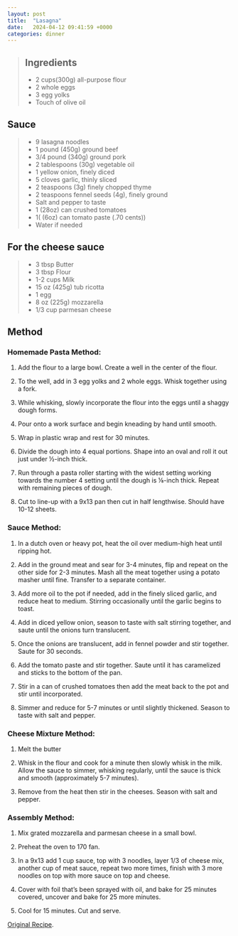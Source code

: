 ```yaml
---
layout: post
title:  "Lasagna"
date:   2024-04-12 09:41:59 +0000
categories: dinner
---
```

> ## Ingredients
>
> - 2 cups(300g) all-purpose flour
> - 2 whole eggs
> - 3 egg yolks
> - Touch of olive oil

## Sauce
>
> - 9 lasagna noodles
> - 1 pound (450g) ground beef
> - 3/4 pound (340g) ground pork 
> - 2 tablespoons (30g) vegetable oil
> - 1 yellow onion, finely diced
> - 5 cloves garlic, thinly sliced
> - 2 teaspoons (3g) finely chopped thyme
> - 2 teaspoons fennel seeds (4g), finely ground 
> - Salt and pepper to taste 
> - 1 (28oz) can crushed tomatoes 
> - 1( (6oz) can tomato paste (.70 cents))
> - Water if needed 

## For the cheese sauce
>
> - 3 tbsp Butter
> - 3 tbsp Flour
> - 1-2 cups Milk
> - 15 oz (425g)  tub ricotta 
> - 1 egg
> - 8 oz (225g) mozzarella 
> - 1/3 cup parmesan cheese



## Method

### Homemade Pasta Method:

1. Add the flour to a large bowl. Create a well in the center of the flour.

2. To the well, add in 3 egg yolks and 2 whole eggs. Whisk together using a fork. 

3. While whisking, slowly incorporate the flour into the eggs until a shaggy dough forms. 

4. Pour onto a work surface and begin kneading by hand until smooth. 

5. Wrap in plastic wrap and rest for 30 minutes. 

6. Divide the dough into 4 equal portions. Shape into an oval and roll it out just under ½-inch thick.

7. Run through a pasta roller starting with the widest setting working towards the number 4 setting until the dough is ⅛-inch thick. Repeat with remaining pieces of dough. 

8. Cut to line-up with a 9x13 pan then cut in half lengthwise. Should have 10-12 sheets.


### Sauce Method:

1. In a dutch oven or heavy pot, heat the oil over medium-high heat until ripping hot. 

2. Add in the ground meat and sear for 3-4 minutes, flip and repeat on the other side for 2-3 minutes. Mash all the meat together using a potato masher until fine. Transfer to a separate container. 

3. Add more oil to the pot if needed, add in the finely sliced garlic, and reduce heat to medium. Stirring occasionally until the garlic begins to toast.

4. Add in diced yellow onion, season to taste with salt stirring together, and saute until the onions turn translucent. 

5. Once the onions are translucent, add in fennel powder and stir together. Saute for 30 seconds. 

6. Add the tomato paste and stir together. Saute until it has caramelized and sticks to the bottom of the pan.

7. Stir in a can of crushed tomatoes then add the meat back to the pot and stir until incorporated. 

8. Simmer and reduce for 5-7 minutes or until slightly thickened. Season to taste with salt and pepper.


### Cheese Mixture Method:

1. Melt the butter

2. Whisk in the flour and cook for a minute then slowly whisk in the milk. Allow the sauce to simmer, whisking regularly, until the sauce is thick and smooth (approximately 5-7 minutes).

3. Remove from the heat then stir in the cheeses. Season with salt and pepper. 


### Assembly Method:

1. Mix grated mozzarella and parmesan cheese in a small bowl. 

2. Preheat the oven to 170 fan. 

3. In a 9x13 add 1 cup sauce, top with 3 noodles, layer 1/3 of cheese mix, another cup of meat sauce, repeat two more times, finish with 3 more noodles on top with more sauce on top and cheese.

4. Cover with foil that’s been sprayed with oil, and bake for 25 minutes covered, uncover and bake for 25 more minutes.

5. Cool for 15 minutes. Cut and serve.


[Original Recipe][original-recipe].

[original-recipe]: https://www.joshuaweissman.com/post/1-dollar-lasagna-but-cheaper